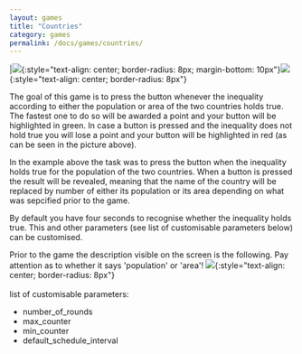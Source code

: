 ```yaml
---
layout: games
title: "Countries"
category: games
permalink: /docs/games/countries/
---
```


|![]({{site.baseurl|append:"/assets/img/g_countries1.jpg"}}){:style="text-align: center; border-radius: 8px; margin-bottom: 10px"}![]({{site.baseurl|append:"/assets/img/g_countries2.jpg"}}){:style="text-align: center; border-radius: 8px"}

The goal of this game is to press the button whenever the inequality according to either the population or area of the two countries holds true. The fastest one to do so will be awarded a point and your button will be highlighted in green. In case a button is pressed and the inequality does not hold true you will lose a point and your button will be highlighted in red (as can be seen in the picture above).

In the example above the task was to press the button when the inequality holds true for the population of the two countries. When a button is pressed the result will be revealed, meaning that the name of the country will be replaced by number of either its population or its area depending on what was sepcified prior to the game.

By default you have four seconds to recognise whether the inequality holds true. This and other parameters (see list of customisable parameters below) can be customised.

Prior to the game the description visible on the screen is the following. Pay attention as to whether it says 'population' or 'area'!
![]({{site.baseurl|append:"/assets/img/d_countries1.jpg"}}){:style="text-align: center; border-radius: 8px"}
<br>
<br>
list of customisable parameters:
- number_of_rounds
- max_counter
- min_counter
- default_schedule_interval
